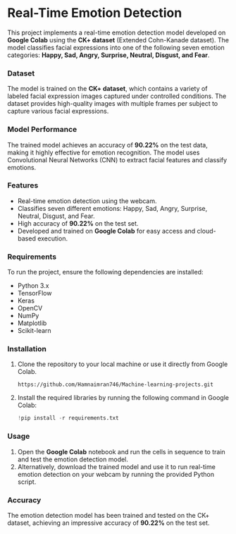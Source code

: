 # Real-Time Emotion Detection

This project implements a real-time emotion detection model developed on **Google Colab** using the **CK+ dataset** (Extended Cohn-Kanade dataset). The model classifies facial expressions into one of the following seven emotion categories: **Happy, Sad, Angry, Surprise, Neutral, Disgust, and Fear**.

### Dataset
The model is trained on the **CK+ dataset**, which contains a variety of labeled facial expression images captured under controlled conditions. The dataset provides high-quality images with multiple frames per subject to capture various facial expressions.

### Model Performance
The trained model achieves an accuracy of **90.22%** on the test data, making it highly effective for emotion recognition. The model uses Convolutional Neural Networks (CNN) to extract facial features and classify emotions.

### Features
- Real-time emotion detection using the webcam.
- Classifies seven different emotions: Happy, Sad, Angry, Surprise, Neutral, Disgust, and Fear.
- High accuracy of **90.22%** on the test set.
- Developed and trained on **Google Colab** for easy access and cloud-based execution.

### Requirements
To run the project, ensure the following dependencies are installed:
- Python 3.x
- TensorFlow
- Keras
- OpenCV
- NumPy
- Matplotlib
- Scikit-learn

### Installation
1. Clone the repository to your local machine or use it directly from Google Colab.
    ```
    https://github.com/Hamnaimran746/Machine-learning-projects.git
    ```
2. Install the required libraries by running the following command in Google Colab:
    ```python
    !pip install -r requirements.txt
    ```

### Usage
1. Open the **Google Colab** notebook and run the cells in sequence to train and test the emotion detection model.
2. Alternatively, download the trained model and use it to run real-time emotion detection on your webcam by running the provided Python script.

### Accuracy
The emotion detection model has been trained and tested on the CK+ dataset, achieving an impressive accuracy of **90.22%** on the test set.
